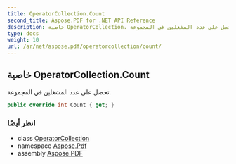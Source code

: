 ```yaml
---
title: OperatorCollection.Count
second_title: Aspose.PDF for .NET API Reference
description: خاصية OperatorCollection. تحصل على عدد المشغلين في المجموعة
type: docs
weight: 10
url: /ar/net/aspose.pdf/operatorcollection/count/
---
```

## خاصية OperatorCollection.Count

تحصل على عدد المشغلين في المجموعة.

```csharp
public override int Count { get; }
```

### انظر أيضًا

* class [OperatorCollection](../)
* namespace [Aspose.Pdf](../../../aspose.pdf/)
* assembly [Aspose.PDF](../../../)
